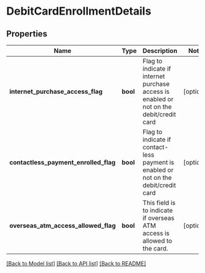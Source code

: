 # DebitCardEnrollmentDetails

## Properties
Name | Type | Description | Notes
------------ | ------------- | ------------- | -------------
**internet_purchase_access_flag** | **bool** | Flag to indicate if internet purchase access is enabled or not on the debit/credit card | [optional] 
**contactless_payment_enrolled_flag** | **bool** | Flag to indicate if contact-less payment is enabled or not on the debit/credit card | [optional] 
**overseas_atm_access_allowed_flag** | **bool** | This field is to indicate if overseas ATM access is allowed to the card. | [optional] 

[[Back to Model list]](../../README.md#documentation-for-models) [[Back to API list]](../../README.md#documentation-for-api-endpoints) [[Back to README]](../../README.md)

